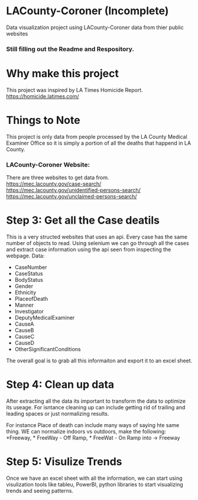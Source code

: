# LACounty-Coroner (Incomplete)
Data visualization project using LACounty-Coroner data from thier public websites
<br />
### Still filling out the Readme and Respository.
# Why make this project
This project was inspired by LA Times Homicide Report. https://homicide.latimes.com/ <br />

# Things to Note
This project is only data from people processed by the LA County Medical Examiner Office so it is simply a portion of all the deaths that happend in LA County. 

### LACounty-Coroner Website:
There are three websites to get data from. <br />
https://mec.lacounty.gov/case-search/<br />
https://mec.lacounty.gov/unidentified-persons-search/<br />
https://mec.lacounty.gov/unclaimed-persons-search/<br />




# Step 3: Get all the Case deatils
This is a very structed websites that uses an api. Every case has the same number of objects to read. Using selenium we can go through all the cases and extract case information using the api seen from inspecting the webpage.
Data:
  * CaseNumber
  * CaseStatus
  * BodyStatus
  * Gender
  * Ethnicity
  * PlaceofDeath 
  * Manner
  * Investigator
  * DeputyMedicalExaminer
  * CauseA 
  * CauseB
  * CauseC 
  * CauseD 
  * OtherSignificantConditions

The overall goal is to grab all this informaiton and export it to an excel sheet. 

# Step 4: Clean up data
After extracting all the data its important to transform the data to optimize its useage. For isntance cleaning up can include getting rid of trailing and leading spaces or just normalizing results. 

For instance Place of death can include many ways of saying hte same thing. WE can normalize indoors vs outdoors, make the following: *Freeway, * FreeWay - Off Ramp, * FreeWat - On Ramp 
into -> Freeway

# Step 5: Visulize Trends  
Once we have an excel sheet with all the information, we can start using visulization tools like tableu, PowerBI, python libraries to start visualizing trends and seeing patterns.  
